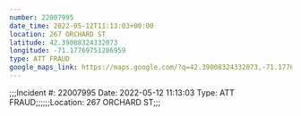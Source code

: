 ```yaml
---
number: 22007995
date_time: 2022-05-12T11:13:03+00:00
location: 267 ORCHARD ST
latitude: 42.39008324332073
longitude: -71.17769751286959
type: ATT FRAUD
google_maps_link: https://maps.google.com/?q=42.39008324332073,-71.17769751286959
---
```


;;;Incident #: 22007995   Date: 2022-05-12 11:13:03   Type: ATT FRAUD;;;;;;Location: 267 ORCHARD ST;;;
